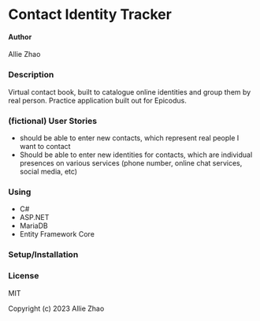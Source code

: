 # Contact Identity Tracker

#### Author

Allie Zhao

### Description

Virtual contact book, built to catalogue online identities and group them by 
real person.
Practice application built out for Epicodus.

### (fictional) User Stories

- should be able to enter new contacts, which represent real people I want to contact
- Should be able to enter new identities for contacts, which are individual 
  presences on various services (phone number, online chat services, social 
  media, etc)

### Using

- C#
- ASP.NET
- MariaDB
- Entity Framework Core

### Setup/Installation

### License

MIT

Copyright (c) 2023 Allie Zhao
